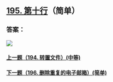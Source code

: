 ## [195. 第十行](https://leetcode-cn.com/problems/tenth-line/)（简单）





### 答案：



![](https://img-blog.csdnimg.cn/20200807155236311.png)

#### [上一题（194. 转置文件）(中等)](https://github.com/sdwwld/leetCode/blob/master/src/main/java/com/wld/java/leetcode/leetCode0194.md)

#### [下一题（196. 删除重复的电子邮箱）(简单)](https://github.com/sdwwld/leetCode/blob/master/src/main/java/com/wld/java/leetcode/leetCode0196.md)